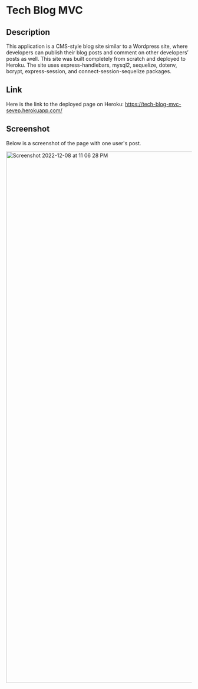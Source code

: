 # Tech Blog MVC

## Description

This application is a CMS-style blog site similar to a Wordpress site, where developers can publish their blog posts and comment on other developers’ posts as well. This site was built completely from scratch and deployed to Heroku. The site uses express-handlebars, mysql2, sequelize, dotenv, bcrypt, express-session, and connect-session-sequelize packages.

## Link 

Here is the link to the deployed page on Heroku: https://tech-blog-mvc-sevep.herokuapp.com/
## Screenshot

Below is a screenshot of the page with one user's post.

<img width="1440" alt="Screenshot 2022-12-08 at 11 06 28 PM" src="https://user-images.githubusercontent.com/110855018/206628567-f396bf70-492c-4777-aa04-21b84ae442c3.png">
